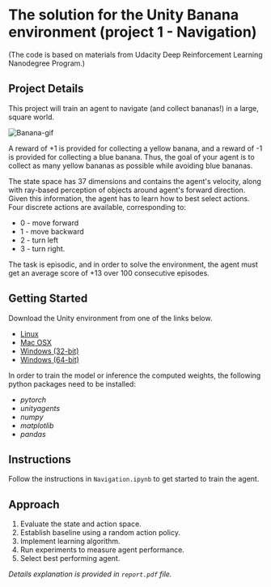 # The solution for the Unity Banana environment (project 1 - Navigation)


(The code is based on materials from Udacity Deep Reinforcement Learning Nanodegree Program.)

## Project Details
This project will train an agent to navigate (and collect bananas!) in a large, square world.

![Banana-gif](https://github.com/RMiftakhov/NavigationProject-drlnd/blob/master/banana-gif.gif)

A reward of +1 is provided for collecting a yellow banana, and a reward of -1 is provided for collecting a blue banana. Thus, the goal of your agent is to collect as many yellow bananas as possible while avoiding blue bananas.

The state space has 37 dimensions and contains the agent's velocity, along with ray-based perception of objects around agent's forward direction. Given this information, the agent has to learn how to best select actions. Four discrete actions are available, corresponding to:

* 0 - move forward
* 1 - move backward
* 2 - turn left
* 3 - turn right.

The task is episodic, and in order to solve the environment, the agent must get an average score of +13 over 100 consecutive episodes.

## Getting Started
Download the Unity environment from one of the links below.
* [Linux](https://s3-us-west-1.amazonaws.com/udacity-drlnd/P1/Banana/Banana_Linux.zip)
* [Mac OSX](https://s3-us-west-1.amazonaws.com/udacity-drlnd/P1/Banana/Banana.app.zip)
* [Windows (32-bit)](https://s3-us-west-1.amazonaws.com/udacity-drlnd/P1/Banana/Banana_Windows_x86.zip)
* [Windows (64-bit)](https://s3-us-west-1.amazonaws.com/udacity-drlnd/P1/Banana/Banana_Windows_x86_64.zip)

In order to train the model or inference the computed weights, the following python packages need to be installed:
* *pytorch*
* *unityagents*
* *numpy*
* *matplotlib* 
* *pandas*

## Instructions
Follow the instructions in `Navigation.ipynb` to get started to train the agent.

## Approach

1. Evaluate the state and action space.
2. Establish baseline using a random action policy.
3. Implement learning algorithm.
4. Run experiments to measure agent performance.
5. Select best performing agent.

_Details explanation is provided in `report.pdf` file._

